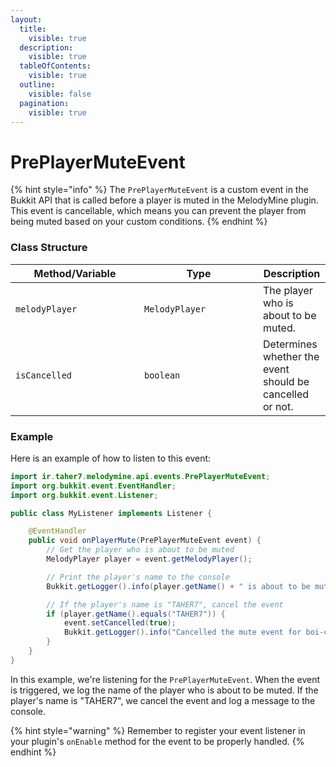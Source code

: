 ```yaml
---
layout:
  title:
    visible: true
  description:
    visible: true
  tableOfContents:
    visible: true
  outline:
    visible: false
  pagination:
    visible: true
---
```


# PrePlayerMuteEvent

{% hint style="info" %}
The `PrePlayerMuteEvent` is a custom event in the Bukkit API that is called before a player is muted in the MelodyMine plugin. This event is cancellable, which means you can prevent the player from being muted based on your custom conditions.
{% endhint %}

### Class Structure

<table><thead><tr><th width="190">Method/Variable</th><th width="174">Type</th><th>Description</th></tr></thead><tbody><tr><td><code>melodyPlayer</code></td><td><code>MelodyPlayer</code></td><td>The player who is about to be muted.</td></tr><tr><td><code>isCancelled</code></td><td><code>boolean</code></td><td>Determines whether the event should be cancelled or not.</td></tr></tbody></table>

### Example

Here is an example of how to listen to this event:

```java
import ir.taher7.melodymine.api.events.PrePlayerMuteEvent;
import org.bukkit.event.EventHandler;
import org.bukkit.event.Listener;

public class MyListener implements Listener {

    @EventHandler
    public void onPlayerMute(PrePlayerMuteEvent event) {
        // Get the player who is about to be muted
        MelodyPlayer player = event.getMelodyPlayer();

        // Print the player's name to the console
        Bukkit.getLogger().info(player.getName() + " is about to be muted.");

        // If the player's name is "TAHER7", cancel the event
        if (player.getName().equals("TAHER7")) {
            event.setCancelled(true);
            Bukkit.getLogger().info("Cancelled the mute event for boi-carti.");
        }
    }
}
```

In this example, we're listening for the `PrePlayerMuteEvent`. When the event is triggered, we log the name of the player who is about to be muted. If the player's name is "TAHER7", we cancel the event and log a message to the console.

{% hint style="warning" %}
Remember to register your event listener in your plugin's `onEnable` method for the event to be properly handled.
{% endhint %}

